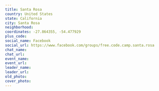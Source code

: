 ```yaml
---
title: Santa Rosa
country: United States
state: California
city: Santa Rosa
neighborhood: 
coordinates: -27.864355, -54.477929
plus_code:
social_name: Facebook
social_url: https://www.facebook.com/groups/free.code.camp.santa.rosa
chat_name:
chat_url:
event_name:
event_url:
leader_name:
leader_url:
old_photo: 
cover_photo:
---
```

